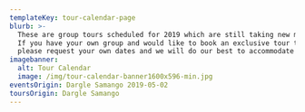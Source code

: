 ```yaml
---
templateKey: tour-calendar-page
blurb: >-
  These are group tours scheduled for 2019 which are still taking new members.
  If you have your own group and would like to book an exclusive tour then
  please request your own dates and we will do our best to accommodate you.
imagebanner:
  alt: Tour Calendar
  image: /img/tour-calendar-banner1600x596-min.jpg
eventsOrigin: Dargle Samango 2019-05-02
toursOrigin: Dargle Samango
---
```

